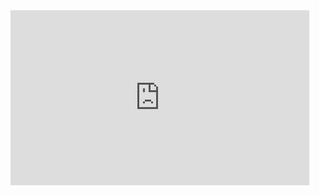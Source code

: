 <script type="text/javascript" src="https://changenow.io/dist/popup-widget.v1.js"></script><iframe width="478" height="280" src="https://changenow.io/embeds/exchange-widget/v1?amount=1&from=btc&link_id=3c9c75fb6e9d7f&to=eth" frameborder="0" scrolling="no" style="overflow-y: hidden;">Can't load widget</iframe>
